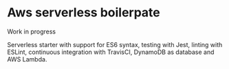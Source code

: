 # Aws serverless boilerpate

Work in progress

Serverless starter with support for ES6 syntax, testing with Jest, linting with ESLint, continuous integration with TravisCI, DynamoDB as database and AWS Lambda.

